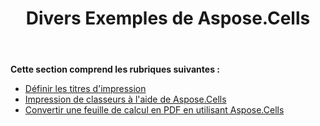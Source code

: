 ﻿---
title: Divers Exemples de Aspose.Cells
type: docs
weight: 40
url: /fr/java/miscellaneous-examples-of-aspose-cells/
---
**Cette section comprend les rubriques suivantes :**
- [Définir les titres d'impression](/cells/fr/java/set-print-titles/)
- [Impression de classeurs à l'aide de Aspose.Cells](/cells/fr/java/printing-workbooks-using-aspose-cells/)
- [Convertir une feuille de calcul en PDF en utilisant Aspose.Cells](/cells/fr/java/convert-spreadsheet-to-pdf-using-aspose-cells/)
